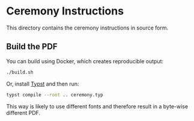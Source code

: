 # Ceremony Instructions

This directory contains the ceremony instructions in source form.

## Build the PDF

You can build using Docker, which creates reproducible output:

```sh
./build.sh
```

Or, install [Typst](https://github.com/typst/typst) and then run:

```sh
typst compile --root .. ceremony.typ
```

This way is likely to use different fonts and therefore result in a byte-wise
different PDF.
